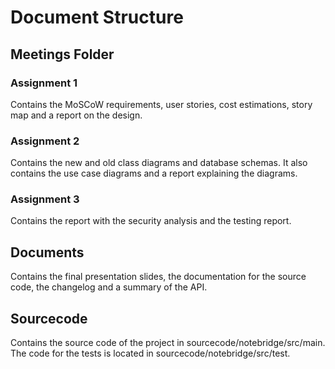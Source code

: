 # Document Structure
## Meetings Folder
### Assignment 1
Contains the MoSCoW requirements, user stories, cost estimations, story map and a report on the design.
### Assignment 2
Contains the new and old class diagrams and database schemas. It also contains the use case diagrams and a report explaining the diagrams.
### Assignment 3
Contains the report with the security analysis and the testing report.
## Documents
Contains the final presentation slides, the documentation for the source code, the changelog and a summary of the API.
## Sourcecode
Contains the source code of the project in sourcecode/notebridge/src/main. The code for the tests is located in sourcecode/notebridge/src/test.
